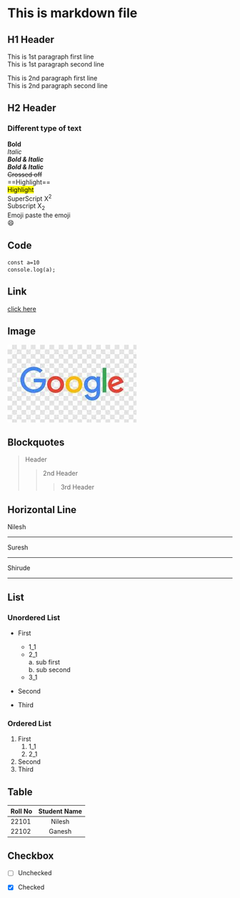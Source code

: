 # This is markdown file 

## H1 Header
This is 1st paragraph first line  
This is 1st paragraph second line 

This is 2nd paragraph first line  
This is 2nd paragraph second line


## H2 Header 
### Different type of text
**Bold**  
*Italic*  
***Bold & Italic***  
__*Bold & Italic*__  
~~Crossed off~~  
==Highlight==  
<mark>Highlight</mark>  
SuperScript
X<sup>2</sup>    
Subscript X<sub>2</sub>    
Emoji paste the emoji  
:smile:

## Code
```
const a=10
console.log(a);
```

## Link 
[click here](https://www.youtube.com/)

## Image
![Google Logo](images.jpg)

## Blockquotes
> Header  
>> 2nd Header  
>>> 3rd Header

## Horizontal Line 
Nilesh   
___
Suresh   
***
Shirude
___

## List
### Unordered List
* First  
    * 1_1
    * 2_1   
        a. sub first  
        b. sub second
    * 3_1

* Second
* Third

### Ordered List
1. First
    1. 1_1
    2. 2_1
2. Second 
3. Third

## Table 

| Roll No | Student Name |
| ------- | :-----------:  |
|  22101  | Nilesh       |
|  22102  | Ganesh       |

## Checkbox
- [ ] Unchecked
- [X] Checked






